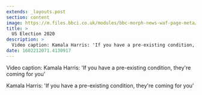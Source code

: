 ```yaml
--- 
extends: _layouts.post 
section: content 
image: https://m.files.bbci.co.uk/modules/bbc-morph-news-waf-page-meta/2.6.3/bbc_news_logo.png 
title: > 
  US Election 2020 
description: > 
  Video caption: Kamala Harris: 'If you have a pre-existing condition, they're coming for you'Kamala Harris: 'If you have a pre-existing condition, they're coming for you' 
date: 1602212071.4130917 
--- 
```

Video caption: Kamala Harris: 'If you have a pre-existing condition, they're coming for you'

Kamala Harris: 'If you have a pre-existing condition, they're coming for you'